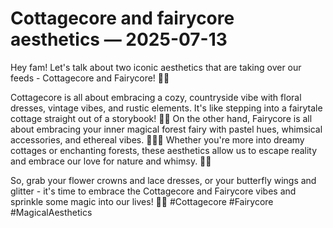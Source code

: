 # Cottagecore and fairycore aesthetics — 2025-07-13

Hey fam! Let's talk about two iconic aesthetics that are taking over our feeds - Cottagecore and Fairycore! 🌿✨

Cottagecore is all about embracing a cozy, countryside vibe with floral dresses, vintage vibes, and rustic elements. It's like stepping into a fairytale cottage straight out of a storybook! 🏡🌼 On the other hand, Fairycore is all about embracing your inner magical forest fairy with pastel hues, whimsical accessories, and ethereal vibes. 🧚‍♀️🌸 Whether you're more into dreamy cottages or enchanting forests, these aesthetics allow us to escape reality and embrace our love for nature and whimsy. 🌲💫

So, grab your flower crowns and lace dresses, or your butterfly wings and glitter - it's time to embrace the Cottagecore and Fairycore vibes and sprinkle some magic into our lives! 🦋💖 #Cottagecore #Fairycore #MagicalAesthetics